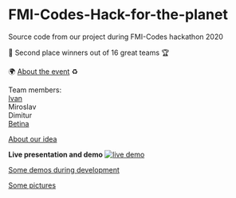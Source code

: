 # FMI-Codes-Hack-for-the-planet
Source code from our project during FMI-Codes hackathon 2020



:2nd_place_medal: Second place winners out of 16 great teams :trophy:

 :earth_africa: [About the event](https://fmicodes.fss.fmi.uni-sofia.bg/) :recycle:

Team members:<br>
[Ivan](https://www.linkedin.com/in/ivan-filipov-v11/)<br>
Miroslav<br>
Dimitur<br>
[Betina](https://www.linkedin.com/in/betina-merdzhanova-104209130/)<br>  

[About our idea](https://github.com/IvanFilipov/FMI-Codes-Hack-for-the-planet/tree/main/presentation)

**Live presentation and demo**
[![live demo](http://img.youtube.com/vi/wnEJscNp9PY/0.jpg)](https://www.youtube.com/watch?v=wnEJscNp9PY&feature=youtu.be&t=10289)

[Some demos during development](https://drive.google.com/drive/folders/1QZKDwl7dU2E2eacLLmbrcDaCDCP04_2I?usp=sharing)

[Some pictures](https://drive.google.com/drive/folders/14Xqol9LzcMPbXTx6A6bprhKuOr5aKSCH?usp=sharing)




